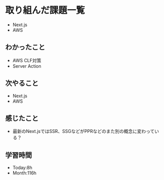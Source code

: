 # 取り組んだ課題一覧
- Next.js
- AWS
## わかったこと
- AWS CLF対策
- Server Action
## 次やること
- Next.js
- AWS
## 感じたこと
- 最新のNext.jsではSSR、SSGなどがPPRなどのまた別の概念に変わっている？
## 学習時間
- Today:8h
- Month:116h
